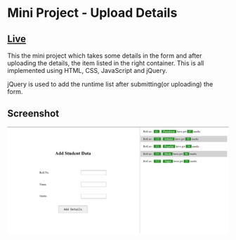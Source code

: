 # Mini Project - Upload Details

## [Live](https://pureshwargonekar.github.io/Upload-Details/)

This the mini project which takes some details in the form and after uploading the details, the item listed in the right container. This is all implemented using HTML, CSS, JavaScript and jQuery.

jQuery is used to add the runtime list after submitting(or uploading) the form.

## Screenshot
<img src="ss.png">